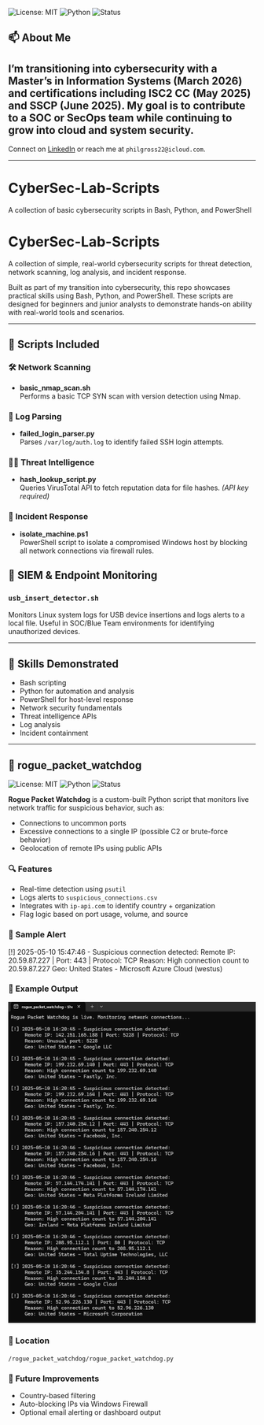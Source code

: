 ![License: MIT](https://img.shields.io/badge/License-MIT-yellow.svg)
![Python](https://img.shields.io/badge/Python-3.10+-blue)
![Status](https://img.shields.io/badge/status-active-brightgreen)

## 📫 About Me
I’m transitioning into cybersecurity with a Master’s in Information Systems (March 2026) and certifications including ISC2 CC (May 2025) and SSCP (June 2025). My goal is to contribute to a SOC or SecOps team while continuing to grow into cloud and system security.
---
Connect on [LinkedIn](http://linkedin.com/in/philliplgross) or reach me at `philgross22@icloud.com`.

---

# CyberSec-Lab-Scripts
A collection of basic cybersecurity scripts in Bash, Python, and PowerShell
# CyberSec-Lab-Scripts

A collection of simple, real-world cybersecurity scripts for threat detection, network scanning, log analysis, and incident response.

Built as part of my transition into cybersecurity, this repo showcases practical skills using Bash, Python, and PowerShell. These scripts are designed for beginners and junior analysts to demonstrate hands-on ability with real-world tools and scenarios.

---

## 🔧 Scripts Included

### 🛠️ Network Scanning
- **basic_nmap_scan.sh**  
  Performs a basic TCP SYN scan with version detection using Nmap.

### 📜 Log Parsing
- **failed_login_parser.py**  
  Parses `/var/log/auth.log` to identify failed SSH login attempts.

### 🕵️‍♂️ Threat Intelligence
- **hash_lookup_script.py**  
  Queries VirusTotal API to fetch reputation data for file hashes. *(API key required)*

### 🚨 Incident Response
- **isolate_machine.ps1**  
  PowerShell script to isolate a compromised Windows host by blocking all network connections via firewall rules.

## 🧪 SIEM & Endpoint Monitoring

### `usb_insert_detector.sh`
Monitors Linux system logs for USB device insertions and logs alerts to a local file. Useful in SOC/Blue Team environments for identifying unauthorized devices.

---

## 🎯 Skills Demonstrated
- Bash scripting
- Python for automation and analysis
- PowerShell for host-level response
- Network security fundamentals
- Threat intelligence APIs
- Log analysis
- Incident containment

---

## 🧠 rogue_packet_watchdog

![License: MIT](https://img.shields.io/badge/License-MIT-yellow.svg)
![Python](https://img.shields.io/badge/Python-3.10+-blue)
![Status](https://img.shields.io/badge/status-active-brightgreen)

**Rogue Packet Watchdog** is a custom-built Python script that monitors live network traffic for suspicious behavior, such as:

- Connections to uncommon ports
- Excessive connections to a single IP (possible C2 or brute-force behavior)
- Geolocation of remote IPs using public APIs

### 🔍 Features

- Real-time detection using `psutil`
- Logs alerts to `suspicious_connections.csv`
- Integrates with `ip-api.com` to identify country + organization
- Flag logic based on port usage, volume, and source

### 🧪 Sample Alert

[!] 2025-05-10 15:47:46 - Suspicious connection detected:
Remote IP: 20.59.87.227 | Port: 443 | Protocol: TCP
Reason: High connection count to 20.59.87.227
Geo: United States - Microsoft Azure Cloud (westus)

### 📸 Example Output

![Screenshot](rogue_packet_watchdog/screenshot.png)


### 📂 Location
`/rogue_packet_watchdog/rogue_packet_watchdog.py`

### 🔧 Future Improvements
- Country-based filtering
- Auto-blocking IPs via Windows Firewall
- Optional email alerting or dashboard output

